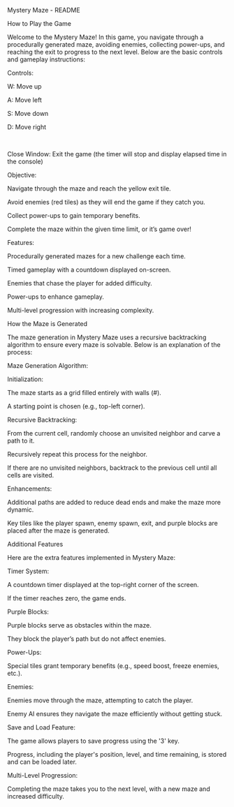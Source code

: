 Mystery Maze - README

How to Play the Game

Welcome to the Mystery Maze! In this game, you navigate through a procedurally generated maze, avoiding enemies, collecting power-ups, and reaching the exit to progress to the next level. Below are the basic controls and gameplay instructions:

Controls:

W: Move up

A: Move left

S: Move down

D: Move right

<br/>

Close Window: Exit the game (the timer will stop and display elapsed time in the console)

Objective:

Navigate through the maze and reach the yellow exit tile.

Avoid enemies (red tiles) as they will end the game if they catch you.

Collect power-ups to gain temporary benefits.

Complete the maze within the given time limit, or it’s game over!

Features:

Procedurally generated mazes for a new challenge each time.

Timed gameplay with a countdown displayed on-screen.

Enemies that chase the player for added difficulty.

Power-ups to enhance gameplay.

Multi-level progression with increasing complexity.

How the Maze is Generated

The maze generation in Mystery Maze uses a recursive backtracking algorithm to ensure every maze is solvable. Below is an explanation of the process:

Maze Generation Algorithm:

Initialization:

The maze starts as a grid filled entirely with walls (#).

A starting point is chosen (e.g., top-left corner).

Recursive Backtracking:

From the current cell, randomly choose an unvisited neighbor and carve a path to it.

Recursively repeat this process for the neighbor.

If there are no unvisited neighbors, backtrack to the previous cell until all cells are visited.

Enhancements:

Additional paths are added to reduce dead ends and make the maze more dynamic.

Key tiles like the player spawn, enemy spawn, exit, and purple blocks are placed after the maze is generated.

Additional Features

Here are the extra features implemented in Mystery Maze:

Timer System:

A countdown timer displayed at the top-right corner of the screen.

If the timer reaches zero, the game ends.

Purple Blocks:

Purple blocks serve as obstacles within the maze.

They block the player’s path but do not affect enemies.

Power-Ups:

Special tiles grant temporary benefits (e.g., speed boost, freeze enemies, etc.).

Enemies:

Enemies move through the maze, attempting to catch the player.

Enemy AI ensures they navigate the maze efficiently without getting stuck.

Save and Load Feature:

The game allows players to save progress using the '3' key.

Progress, including the player's position, level, and time remaining, is stored and can be loaded later.

Multi-Level Progression:

Completing the maze takes you to the next level, with a new maze and increased difficulty.

